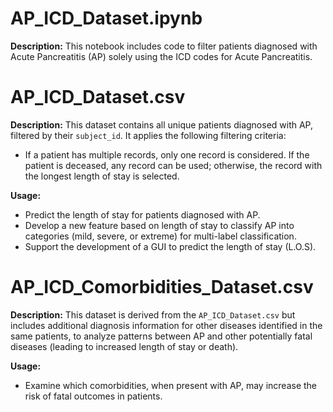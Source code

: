 # AP_ICD_Dataset.ipynb

**Description:** This notebook includes code to filter patients diagnosed with Acute Pancreatitis (AP) solely using the ICD codes for Acute Pancreatitis.

# AP_ICD_Dataset.csv

**Description:** This dataset contains all unique patients diagnosed with AP, filtered by their `subject_id`. It applies the following filtering criteria:
- If a patient has multiple records, only one record is considered. If the patient is deceased, any record can be used; otherwise, the record with the longest length of stay is selected.

**Usage:**
- Predict the length of stay for patients diagnosed with AP.
- Develop a new feature based on length of stay to classify AP into categories (mild, severe, or extreme) for multi-label classification.
- Support the development of a GUI to predict the length of stay (L.O.S).

# AP_ICD_Comorbidities_Dataset.csv

**Description:** This dataset is derived from the `AP_ICD_Dataset.csv` but includes additional diagnosis information for other diseases identified in the same patients, to analyze patterns between AP and other potentially fatal diseases (leading to increased length of stay or death).

**Usage:**
- Examine which comorbidities, when present with AP, may increase the risk of fatal outcomes in patients.

